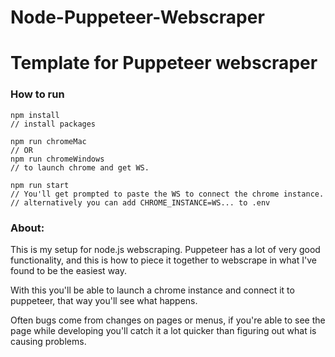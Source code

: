 # Node-Puppeteer-Webscraper
# Template for Puppeteer webscraper
### How to run
```terminal
npm install
// install packages

npm run chromeMac 
// OR 
npm run chromeWindows
// to launch chrome and get WS. 

npm run start 
// You'll get prompted to paste the WS to connect the chrome instance.
// alternatively you can add CHROME_INSTANCE=WS... to .env
```

### About: 
This is my setup for node.js webscraping. Puppeteer has a lot of very good functionality, and this is how to piece it together to webscrape in what I've found to be the easiest way. 

With this you'll be able to launch a chrome instance and connect it to puppeteer, that way you'll see what happens. 

Often bugs come from changes on pages or menus, if you're able to see the page while developing you'll catch it a lot quicker than figuring out what is causing problems.
